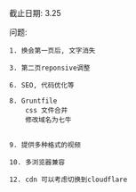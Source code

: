 截止日期:
    3.25

问题: 

    1. 换会第一页后, 文字消失

    3. 第二页reponsive调整

    6. SEO, 代码优化等

    8. Gruntfile
        css 文件合并
        修改域名为七牛


    9. 提供多种格式的视频

    10. 多浏览器兼容

    12. cdn 可以考虑切换到cloudflare 
